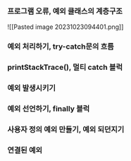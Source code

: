 ### 프로그램 오류, 예외 클래스의 계층구조
![[Pasted image 20231023094401.png]]






### 예외 처리하기, try-catch문의 흐름





### printStackTrace(), 멀티 catch 블럭





### 예외 발생시키기






### 예외 선언하기, finally 블럭





### 사용자 정의 예외 만들기, 예외 되던지기








### 연결된 예외
